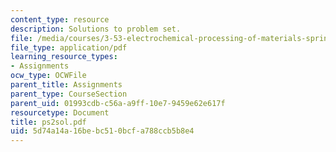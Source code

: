 ```yaml
---
content_type: resource
description: Solutions to problem set.
file: /media/courses/3-53-electrochemical-processing-of-materials-spring-2001/5d74a14a16bebc510bcfa788ccb5b8e4_ps2sol.pdf
file_type: application/pdf
learning_resource_types:
- Assignments
ocw_type: OCWFile
parent_title: Assignments
parent_type: CourseSection
parent_uid: 01993cdb-c56a-a9ff-10e7-9459e62e617f
resourcetype: Document
title: ps2sol.pdf
uid: 5d74a14a-16be-bc51-0bcf-a788ccb5b8e4
---
```

